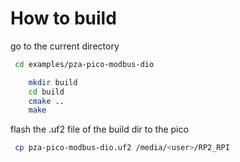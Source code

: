 # How to build

go to the current directory

```bash
 cd examples/pza-pico-modbus-dio
```

```bash 
    mkdir build
    cd build
    cmake ..
    make
```

flash the .uf2 file of the build dir to the pico

```bash
 cp pza-pico-modbus-dio.uf2 /media/<user>/RP2_RPI
```